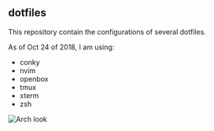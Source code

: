 ## dotfiles

This repository contain the configurations of several dotfiles.

As of Oct 24 of 2018, I am using:
- conky
- nvim
- openbox
- tmux
- xterm
- zsh

![Arch look](screnshots/2018-10-24.png)
